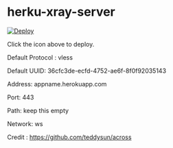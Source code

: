 # herku-xray-server

[![Deploy](https://www.herokucdn.com/deploy/button.png)](https://dashboard.heroku.com/new?template=https://github.com/heshan2/herku-xray-server)

Click the icon above to deploy.

Default Protocol : vless

Default UUID: 36cfc3de-ecfd-4752-ae6f-8f0f92035143

Address: appname.herokuapp.com

Port: 443

Path: keep this empty

Network: ws

Credit : https://github.com/teddysun/across
